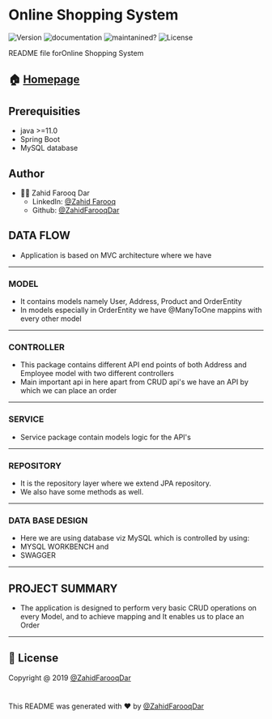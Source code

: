 # Online Shopping System
![Version](https://img.shields.io/static/v1?label=java-version&message=%3E=11&color=blue) ![documentation](https://img.shields.io/static/v1?label=documentation&message=yes&color=green) ![maintanined?](https://img.shields.io/static/v1?label=maintained?&message=yes&color=green) ![License](https://img.shields.io/static/v1?label=license&message=ZAHID&color=orange)

README file forOnline Shopping System
## 🏠  [Homepage](https://github.com/ZahidFarooqDar/fs-10-Weekly-tests/tree/main/OnlineShoppingSystem)
## Prerequisities
* java >=11.0
* Spring Boot
* MySQL database

## Author

* 🙍‍♂️ Zahid Farooq Dar
  * LinkedIn: [@Zahid Farooq](https://www.linkedin.com/in/zahid-farooq-dar/)
  * Github: [@ZahidFarooqDar](https://github.com/ZahidFarooqDar)

## DATA FLOW
* Application is based on MVC architecture where we have
---
### MODEL
* It contains models namely User, Address, Product and OrderEntity
* In models especially in OrderEntity we have @ManyToOne mappins with every other model
---
### CONTROLLER
* This package contains different API end points of both Address and Employee model with two different controllers
* Main important api in here apart from CRUD api's we have an API by which we can place an order
---
### SERVICE
* Service package contain models logic for the API's
---
### REPOSITORY 
* It is the repository layer where we extend JPA repository.
* We also have some methods as well.
---
### DATA BASE DESIGN
* Here we are using database viz MySQL which is controlled by using:
* MYSQL WORKBENCH and
* SWAGGER
---

## PROJECT SUMMARY
* The application is designed to perform very basic CRUD operations on every Model, and to achieve mapping and It enables us to place an Order
---
## 📝 License

 Copyright @ 2019 [@ZahidFarooqDar](https://github.com/ZahidFarooqDar)


# 

This README was generated with ❤️ by [@ZahidFarooqDar](https://github.com/ZahidFarooqDar)
